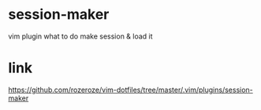 # session-maker
vim plugin what to do make session & load it

# link
https://github.com/rozeroze/vim-dotfiles/tree/master/.vim/plugins/session-maker
